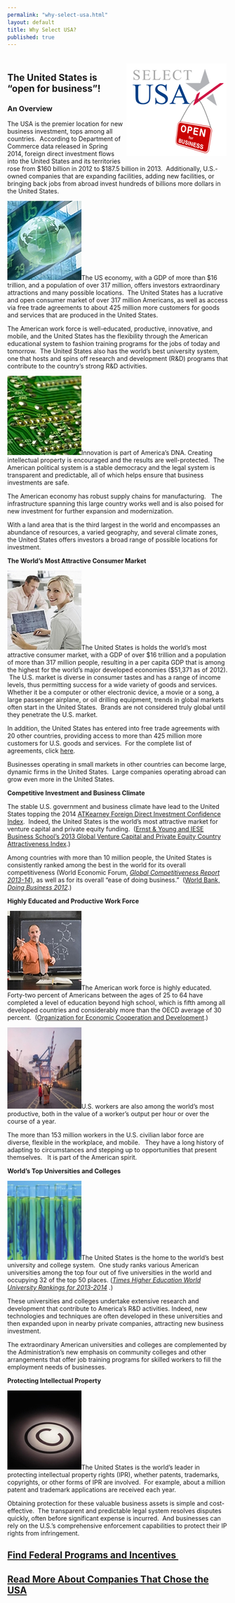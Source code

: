 ```yaml
---
permalink: "why-select-usa.html"
layout: default
title: Why Select USA?
published: true
---
```


<h2><img class="images" style="float: right; margin: 5px;" title="SelectUSA Open for Business" src="images/selectusa_logo_open_for_business-227x211.png" alt="SelectUSA Logo with Open for Business Sign" width="227" height="211" /><br />The United States is “open for business”!&nbsp;</h2>
<h3><strong>An Overview</strong></h3><p>The USA is the premier location for new business investment, tops among all countries. &nbsp;According to Department of Commerce data
released in Spring 2014, foreign direct investment flows into the United States
and its territories rose from $160 billion in 2012 to $187.5 billion in 2013. &nbsp;Additionally, U.S.-owned companies that are expanding facilities, adding new facilities, or bringing back jobs from abroad invest hundreds of billions more dollars in the United States. &nbsp;</p>
<p><img class="images left" title="Stock Ticker" src="images/why2.jpg" alt="Stock Ticker" width="169" height="180" />The
US economy, with a GDP of more than $16 trillion, and a population of over 317
million, offers investors extraordinary attractions and many possible locations.&nbsp; The United States has a lucrative and open consumer market of over 317 million Americans, as well as access via free trade agreements to about 425 million more customers for goods and services that are produced in the United States. </p>
<p>The American work force is well-educated, productive, innovative, and mobile, and the United States has the flexibility through the American educational system to fashion training programs for the jobs of today and tomorrow.&nbsp; The United States also has the world’s best university system, one that hosts and spins off research and development (R&amp;D) programs that contribute to the country’s strong R&amp;D activities.</p>
<p><img class="images right" title="Circuitboard" src="images/why3.jpg" alt="Circuitboard" width="169" height="180" />Innovation is part of America’s DNA. Creating intellectual property is encouraged and the results are well-protected.&nbsp; The American political system is a stable democracy and the legal system is transparent and predictable, all of which helps ensure that business investments are safe.</p>
<p>The American economy has robust supply chains for manufacturing. &nbsp; The infrastructure spanning this large country works well and is also poised for new investment for further expansion and modernization.</p>
<p>With a land area that is the third largest in the world and encompasses an abundance of resources, a varied geography, and several climate zones, the United States offers investors a broad range of possible locations for investment.</p>
<p><strong>The World’s Most Attractive Consumer Market</strong></p>
<p><img class="images left" title="Woman with Laptop" src="images/why4.jpg" alt="Woman with Laptop" width="169" height="180" />The United States is holds the world’s most attractive consumer market, with a GDP of over $16 trillion and a population of more than 317 million people, resulting in a per capita GDP that is among the highest for the world’s major developed economies (<span>$51,371 as of 2012)</span>. &nbsp;The U.S. market is diverse in consumer tastes and has a range of income levels, thus permitting success for a wide variety of goods and services.&nbsp; Whether it be a computer or other electronic device, a movie or a song, a large passenger airplane, or oil drilling equipment, trends in global markets often start in the United States.&nbsp; Brands are not considered truly global until they penetrate the U.S. market.</p>
<p>In addition, the United States has entered into free trade agreements with 20 other countries, providing access to&nbsp;more than&nbsp;425&nbsp;million more customers for U.S. goods and services.&nbsp; For the complete list of agreements, click <a href="http://www.ustr.gov/trade-agreements/free-trade-agreements">here</a>.</p>
<p>Businesses operating in small markets in other countries can become large, dynamic firms in the United States.&nbsp; Large companies operating abroad can grow even more in the United States.</p>
<p><strong>Competitive Investment and Business Climate</strong></p>
<p>The stable U.S. government and business climate have lead to the United States topping the 2014 <a href="http://www.atkearney.com/research-studies/foreign-direct-investment-confidence-index" target="_blank">ATKearney Foreign Direct Investment Confidence Index</a>.&nbsp; Indeed, the United States is the world’s most attractive market for venture capital and private equity funding.&nbsp; (<a href="http://blog.iese.edu/vcpeindex/files/2013/08/VCPE-Index-2013-Annual-HD.pdf">Ernst &amp; Young&nbsp;and IESE Business School’s 2013 Global Venture Capital and Private Equity Country Attractiveness Index</a>.)</p>
<p>Among countries with more than 10 million people, the United States is consistently ranked among the best in the world for its overall competitiveness (World Economic Forum, <em><a href="http://www3.weforum.org/docs/WEF_GlobalCompetitivenessReport_2013-14.pdf">Global Competitiveness Report 2013-14</a></em>), as well as for its overall “ease of doing business.”&nbsp; (<a href="http://www.doingbusiness.org/reports/global-reports/doing-business-2012">World Bank, <em>Doing Business 2012</em></a>.)</p>
<p><strong>Highly Educated and Productive Work Force</strong></p>
<p><img class="images right" title="Chemistry Teacher" src="images/why5.jpg" alt="Chemistry Teacher" width="169" height="180" />The American work force is highly educated. Forty-two percent of Americans between the ages of 25 to 64 have completed a level of education beyond high school, which is fifth among all developed countries and considerably more than the OECD average of 30 percent.&nbsp; (<a href="http://www.oecd.org/edu/United%20States%20_EAG2013%20Country%20Note.pdf">Organization for Economic Cooperation and Development</a>.)</p>
<p><img class="images left" title="Port Workers" src="images/why6.jpg" alt="Port Workers" width="169" height="185" />U.S. workers are also among the world’s most productive, both in the value of a worker’s output per hour or over the course of a year.</p>
<p>The more than 153 million workers in the U.S. civilian labor force are diverse, flexible in the workplace, and mobile. &nbsp; They have a long history of adapting to circumstances and stepping up to opportunities that present themselves. &nbsp; It is part of the American spirit.</p>
<p><strong>World’s Top Universities and Colleges</strong></p>
<p><img class="images right" title="Test Tubes" src="images/why7.jpg" alt="Test Tubes" width="169" height="180" />The United States is the home to the world’s best university and college system.&nbsp; One study ranks various American universities among the top four out of five universities in the world and occupying 32 of the top 50 places. (<em><a href="http://www.timeshighereducation.co.uk/world-university-rankings/2013-14/world-ranking">Times Higher Education World University Rankings for 2013-2014</a></em>&nbsp;.)</p>
<p>These universities and colleges undertake extensive research and development that contribute to America’s R&amp;D activities. Indeed, new technologies and techniques are often developed in these universities and then expanded upon in nearby private companies, attracting new business investment.&nbsp; </p>
<p>The extraordinary American universities and colleges are complemented by the Administration’s new emphasis on community colleges and other arrangements that offer job training programs for skilled workers to fill the employment needs of businesses.</p>
<p><strong>Protecting Intellectual Property</strong></p>
<p><img class="images left" src="images/why8.jpg" border="0" alt="Copyright Symbol (one of several forms of federally-registered intellectual property protection which includes patents and trademarks as well)" width="169" height="180" />The United States is the world’s leader in protecting intellectual property rights (IPR), whether patents, trademarks, copyrights, or other forms of IPR are involved.&nbsp; For example, about a million patent and trademark applications are received each year. </p>
<p>Obtaining protection for these valuable business assets is simple and cost-effective.&nbsp; The transparent and predictable legal system resolves disputes quickly, often before significant expense is incurred.&nbsp; And businesses can rely on the U.S.’s comprehensive enforcement capabilities to protect their IP rights from infringement.</p><h2><a href="/investment-incentives" target="_blank">Find Federal Programs and Incentives&nbsp;</a></h2><h2><a href="/they-chose-usa" target="_blank">Read More About Companies That Chose the USA</a></h2> 